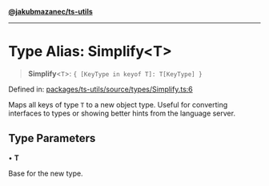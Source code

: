 [**@jakubmazanec/ts-utils**](../README.md)

---

# Type Alias: Simplify\<T\>

> **Simplify**\<`T`\>: `{ [KeyType in keyof T]: T[KeyType] }`

Defined in:
[packages/ts-utils/source/types/Simplify.ts:6](https://github.com/jakubmazanec/tools/blob/76a9140b954a789a6120dd2126b179ec0180d7e9/packages/ts-utils/source/types/Simplify.ts#L6)

Maps all keys of type `T` to a new object type. Useful for converting interfaces to types or showing
better hints from the language server.

## Type Parameters

• **T**

Base for the new type.
